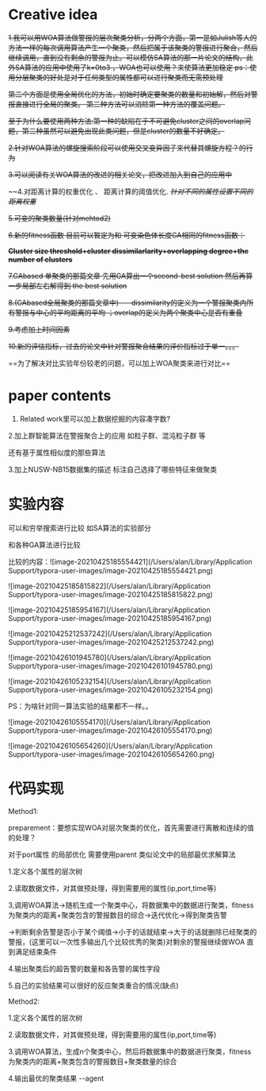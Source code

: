 # Creative idea

~~1.我可以用WOA算法做警报的层次聚类分析，分两个方面，第一是如Julish等人的方法一样的每次调用算法产生一个聚类，然后把属于该聚类的警报进行聚合，然后继续调用，直到没有剩余的警报为止。可以模仿SA算法的那一片论文的结构，此外SA算法的应用中使用了k=0to3 ，WOA也可以使用？来使算法更加稳定 ps：使用分层聚类的好处是对于任何类型的属性都可以进行聚类而无需预处理~~

~~第二个方面是使用全局优化的方法，初始时确定要聚类的数量和初始解，然后对警报直接进行全局的聚类。 第二种方法可以消除第一种方法的覆盖问题。~~

~~至于为什么要使用两种方法:第一种的缺陷在于不可避免cluster之间的overlap问题，第二种虽然可以避免出现此类问题，但是cluster的数量不好确定。~~

~~2.针对WOA算法的螺旋搜索阶段可以使用交叉变异因子来代替其螺旋方程？的行为~~

~~3.可以阅读有关WOA算法的改进的相关论文，把改进加入到自己的应用中~~

~~4.对距离计算的权重优化 、 距离计算的阈值优化. ~~*针对不同的属性设置不同的距离权重*~~

~~5.可变的聚类数量(针对mehtod2)~~

~~6.新的fitness函数 目前可以暂定为和 可变染色体长度GA相同的fitness函数：~~

~~**Cluster size threshold+cluster dissimilarlarity+overlapping degree+the number of clusters**~~

~~7.GAbased 单聚类的那篇文章 先用GA算出一个second-best solution 然后再算一步局部左右解得到 the best solution~~

~~8.(GAbased全局聚类的那篇文章中)----dissimilarity的定义为一个警报聚类内所有警报与中心的平均距离的平均  ；overlap的定义为两个聚类中心是否有重叠~~

~~9.考虑加上时间因素~~

~~10.新的评估指标，过去的论文中针对警报聚合结果的评价指标过于单一。。。~~

==为了解决对比实验年份较老的问题，可以加上WOA聚类来进行对比==

# paper contents

1. Related work里可以加上数据挖掘的内容凑字数?

2.加上群智能算法在警报聚合上的应用 如粒子群、混沌粒子群 等

还有基于属性相似度的那些算法

3.加上NUSW-NB15数据集的描述 标注自己选择了哪些特征来做聚类

# 实验内容

可以和穷举搜索进行比较 如SA算法的实验部分

和各种GA算法进行比较

比较的内容：![image-20210425185554421](/Users/alan/Library/Application Support/typora-user-images/image-20210425185554421.png)

![image-20210425185815822](/Users/alan/Library/Application Support/typora-user-images/image-20210425185815822.png)

![image-20210425185954167](/Users/alan/Library/Application Support/typora-user-images/image-20210425185954167.png)

![image-20210425212537242](/Users/alan/Library/Application Support/typora-user-images/image-20210425212537242.png)



![image-20210426101945780](/Users/alan/Library/Application Support/typora-user-images/image-20210426101945780.png)

![image-20210426105232154](/Users/alan/Library/Application Support/typora-user-images/image-20210426105232154.png)

PS：为啥针对同一算法实验的结果都不一样。。

![image-20210426105554170](/Users/alan/Library/Application Support/typora-user-images/image-20210426105554170.png)

![image-20210426105654260](/Users/alan/Library/Application Support/typora-user-images/image-20210426105654260.png)





# 代码实现

Method1:

preparement：要想实现WOA对层次聚类的优化，首先需要进行离散和连续的值的处理？

对于port属性 的局部优化 需要使用parent  类似论文中的局部最优求解算法

1.定义各个属性的层次树

2.读取数据文件，对其做预处理，得到需要用的属性(ip,port,time等)

3,调用WOA算法->随机生成一个聚类中心，将数据集中的数据进行聚类，fitness为聚类内的距离+聚类包含的警报数目的综合->迭代优化->得到聚类告警

->判断剩余告警是否小于某个阈值->小于的话就结束->大于的话就删除已经聚类的警报，(这里可以一次性多输出几个比较优秀的聚类)对剩余的警报继续做WOA 直到满足结束条件

4.输出聚类后的超告警的数量和各告警的属性字段

5.自己的实验结果可以很好的反应聚类重合的情况(缺点)



Method2:

1.定义各个属性的层次树

2.读取数据文件，对其做预处理，得到需要用的属性(ip,port,time等)

3.调用WOA算法，生成n个聚类中心，然后将数据集中的数据进行聚类，fitness为聚类内的距离+聚类包含的警报数目+聚类数量的综合

4.输出最优的聚类结果 --agent





